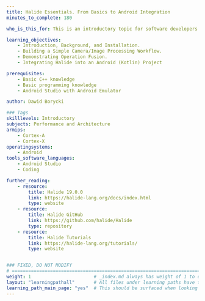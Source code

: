 ```yaml
---
title: Halide Essentials. From Basics to Android Integration
minutes_to_complete: 180

who_is_this_for: This is an introductory topic for software developers interested in learning how to use Halide for image processing. 

learning_objectives:
    - Introduction, Background, and Installation.
    - Building a Simple Camera/Image Processing Workflow.
    - Demonstrating Operation Fusion.
    - Integrating Halide into an Android (Kotlin) Project

prerequisites:
    - Basic C++ knowledge
    - Basic programming knowledge
    - Android Studio with Android Emulator

author: Dawid Borycki

### Tags
skilllevels: Introductory
subjects: Performance and Architecture
armips:
    - Cortex-A
    - Cortex-X
operatingsystems:
    - Android
tools_software_languages:
    - Android Studio
    - Coding

further_reading:
    - resource:
        title: Halide 19.0.0
        link: https://halide-lang.org/docs/index.html
        type: website
    - resource:
        title: Halide GitHub
        link: https://github.com/halide/Halide
        type: repository  
    - resource:
        title: Halide Tutorials
        link: https://halide-lang.org/tutorials/
        type: website


### FIXED, DO NOT MODIFY
# ================================================================================
weight: 1                       # _index.md always has weight of 1 to order correctly
layout: "learningpathall"       # All files under learning paths have this same wrapper
learning_path_main_page: "yes"  # This should be surfaced when looking for related content. Only set for _index.md of learning path content.
---
```

